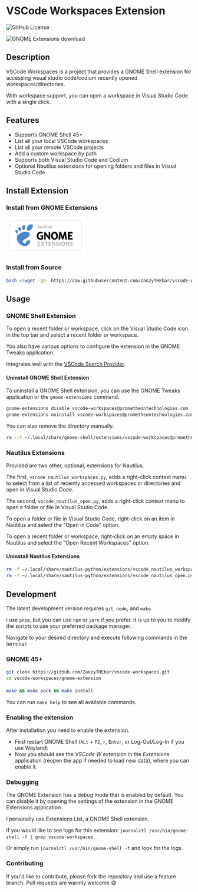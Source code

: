 # VSCode Workspaces Extension

![GitHub License](https://img.shields.io/github/license/ZanzyTHEbar/vscode-workspaces)
<!-- [![Lint](https://github.com/ZanzyTHEbar/vscode-workspaces/actions/workflows/eslint.yml/badge.svg)](https://github.com/ZanzyTHEbar/vscode-workspaces/actions/workflows/eslint.yml) -->
![GNOME Extensions download](https://img.shields.io/badge/-vscode--workspaces--gnome-blue?logo=gnome&logoColor=white&colorA=252525&colorB=blue)

## Description

<!-- ![screenshot.png](screenshot.png) -->

VSCode Workspaces is a project that provides a GNOME Shell extension for accessing visual studio code/codium recently opened workspaces/directories.

With workspace support, you can open a workspace in Visual Studio Code with a single click.

## Features

- Supports GNOME Shell 45+
- List all your local VSCode workspaces
- List all your remote VSCode projects
- Add a custom workspace by path
- Supports both Visual Studio Code and Codium
- Optional Nautilus extensions for opening folders and files in Visual Studio Code

## Install Extension

### Install from GNOME Extensions

[<img alt="" height="100" src="https://raw.githubusercontent.com/andyholmes/gnome-shell-extensions-badge/master/get-it-on-ego.svg?sanitize=true">](https://extensions.gnome.org/extension/7117/)

### Install from Source

```bash
bash <(wget -qO- https://raw.githubusercontent.com/ZanzyTHEbar/vscode-workspaces/main/install.sh)
```

## Usage

### GNOME Shell Extension

To open a recent folder or workspace, click on the Visual Studio Code icon in the top bar and select a recent folder or workspace.

You also have various options to configure the extension in the GNOME Tweaks application.

Integrates well with the [VSCode Search Provider](https://extensions.gnome.org/extension/6976/vscode-search-provider/).

#### Uninstall GNOME Shell Extension

To uninstall a GNOME Shell extension, you can use the GNOME Tweaks application or the `gnome-extensions` command.

```bash
gnome-extensions disable vscode-workspaces@prometheontechnologies.com
gnome-extensions uninstall vscode-workspaces@prometheontechnologies.com
```

You can also remove the directory manually.

```bash
rm -rf ~/.local/share/gnome-shell/extensions/vscode-workspaces@prometheontechnologies.com
```

### Nautilus Extensions

Provided are two other, optional, extensions for Nautilus.

The first, `vscode_nautilus_workspaces.py`, adds a right-click context menu to select from a list of recently accessed workspaces or directories and open in Visual Studio Code.

The second, `vscode_nautilus_open.py`, adds a right-click context menu to open a folder or file in Visual Studio Code.

To open a folder or file in Visual Studio Code, right-click on an item in Nautilus and select the "Open in Code" option.

To open a recent folder or workspace, right-click on an empty space in Nautilus and select the "Open Recent Workspaces" option.

#### Uninstall Nautilus Extensions

```bash
rm -f ~/.local/share/nautilus-python/extensions/vscode_nautilus_workspaces.py
rm -f ~/.local/share/nautilus-python/extensions/vscode_nautilus_open.py
```

## Development

The latest development version requires `git`, `node`, and `make`.

I use `pnpm`, but you can use `npm` or `yarn` if you prefer. It is up to you to modify the scripts to use your preferred package manager.

Navigate to your desired directory and execute following commands in the terminal:

### GNOME 45+

```bash
git clone https://github.com/ZanzyTHEbar/vscode-workspaces.git
cd vscode-workspaces/gnome-extension

make && make pack && make install
```

You can run `make help` to see all available commands.

### Enabling the extension

After installation you need to enable the extension.

- First restart GNOME Shell (`ALt` + `F2`, `r`, `Enter`, or Log-Out/Log-In if you use Wayland)
- Now you should see the _VSCode W_ extension in the _Extensions_ application (reopen the app if needed to load new data), where you can enable it.

### Debugging

The GNOME Extension has a debug mode that is enabled by default. You can disable it by opening the settings of the extension in the GNOME Extensions application.

I personally use Extensions List, a GNOME Shell extension.

If you would like to see logs for this extension: `journalctl /usr/bin/gnome-shell -f | grep vscode-workspaces`.

Or simply run `journalctl /usr/bin/gnome-shell -f` and look for the logs.

### Contributing

If you'd like to contribute, please fork the repository and use a feature branch. Pull requests are warmly welcome :smile:
